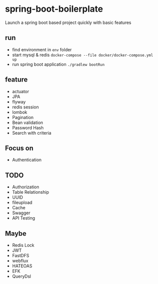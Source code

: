 # spring-boot-boilerplate

Launch a spring boot based project quickly with basic features 

## run 

- find environment in `env` folder
- start mysql & redis `docker-compose --file docker/docker-compose.yml up`
- run spring boot application `./gradlew bootRun`

## feature

- actuator
- JPA
- flyway
- redis session
- lombok
- Pagination
- Bean validation
- Password Hash
- Search with criteria 

## Focus on 

- Authentication

## TODO

- Authorization
- Table Relationship 
- UUID
- fileupload
- Cache
- Swagger 
- API Testing 

## Maybe

- Redis Lock
- JWT
- FastDFS
- webflux
- HATEOAS
- EFK
- QueryDsl
